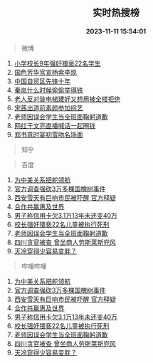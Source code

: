 <div align="center"><h2>实时热搜榜</h2><h4>2023-11-11 15:54:01</h4></div>

> 微博  

1. [小学校长9年强奸猥亵22名学生](https://s.weibo.com/weibo?q=%23%E5%B0%8F%E5%AD%A6%E6%A0%A1%E9%95%BF9%E5%B9%B4%E5%BC%BA%E5%A5%B8%E7%8C%A5%E4%BA%B522%E5%90%8D%E5%AD%A6%E7%94%9F%23&t=31&band_rank=1&Refer=top)<br />
2. [国色芳华官宣杨紫李现](https://s.weibo.com/weibo?q=%23%E5%9B%BD%E8%89%B2%E8%8A%B3%E5%8D%8E%E5%AE%98%E5%AE%A3%E6%9D%A8%E7%B4%AB%E6%9D%8E%E7%8E%B0%23&t=31&band_rank=2&Refer=top)<br />
3. [中国自贸区先锋十年](https://s.weibo.com/weibo?q=%23%E4%B8%AD%E5%9B%BD%E8%87%AA%E8%B4%B8%E5%8C%BA%E5%85%88%E9%94%8B%E5%8D%81%E5%B9%B4%23&t=31&band_rank=3&Refer=top)<br />
4. [秦岚什么时候偷偷举得铁](https://s.weibo.com/weibo?q=%23%E7%A7%A6%E5%B2%9A%E4%BB%80%E4%B9%88%E6%97%B6%E5%80%99%E5%81%B7%E5%81%B7%E4%B8%BE%E5%BE%97%E9%93%81%23&t=31&band_rank=4&Refer=top)<br />
5. [老人反对装电梯建好又想用被全楼拒绝](https://s.weibo.com/weibo?q=%23%E8%80%81%E4%BA%BA%E5%8F%8D%E5%AF%B9%E8%A3%85%E7%94%B5%E6%A2%AF%E5%BB%BA%E5%A5%BD%E5%8F%88%E6%83%B3%E7%94%A8%E8%A2%AB%E5%85%A8%E6%A5%BC%E6%8B%92%E7%BB%9D%23&t=31&band_rank=5&Refer=top)<br />
6. [宋茜出道前素颜参加综艺](https://s.weibo.com/weibo?q=%23%E5%AE%8B%E8%8C%9C%E5%87%BA%E9%81%93%E5%89%8D%E7%B4%A0%E9%A2%9C%E5%8F%82%E5%8A%A0%E7%BB%BC%E8%89%BA%23&t=31&band_rank=6&Refer=top)<br />
7. [老师因误会学生当全班面鞠躬道歉](https://s.weibo.com/weibo?q=%23%E8%80%81%E5%B8%88%E5%9B%A0%E8%AF%AF%E4%BC%9A%E5%AD%A6%E7%94%9F%E5%BD%93%E5%85%A8%E7%8F%AD%E9%9D%A2%E9%9E%A0%E8%BA%AC%E9%81%93%E6%AD%89%23&t=31&band_rank=7&Refer=top)<br />
8. [网红于文亮直播喊话一起圈钱](https://s.weibo.com/weibo?q=%23%E7%BD%91%E7%BA%A2%E4%BA%8E%E6%96%87%E4%BA%AE%E7%9B%B4%E6%92%AD%E5%96%8A%E8%AF%9D%E4%B8%80%E8%B5%B7%E5%9C%88%E9%92%B1%23&t=31&band_rank=8&Refer=top)<br />
9. [郑书意时宴初雪吻名场面](https://s.weibo.com/weibo?q=%23%E9%83%91%E4%B9%A6%E6%84%8F%E6%97%B6%E5%AE%B4%E5%88%9D%E9%9B%AA%E5%90%BB%E5%90%8D%E5%9C%BA%E9%9D%A2%23&t=31&band_rank=9&Refer=top)<br />

> 知乎  


> 百度  

1. [为中美关系把舵领航](https://www.baidu.com/s?wd=%E4%B8%BA%E4%B8%AD%E7%BE%8E%E5%85%B3%E7%B3%BB%E6%8A%8A%E8%88%B5%E9%A2%86%E8%88%AA&sa=fyb_news&rsv_dl=fyb_news)<br />
2. [官方调查强砍3万多棵国槐树事件](https://www.baidu.com/s?wd=%E5%AE%98%E6%96%B9%E8%B0%83%E6%9F%A5%E5%BC%BA%E7%A0%8D3%E4%B8%87%E5%A4%9A%E6%A3%B5%E5%9B%BD%E6%A7%90%E6%A0%91%E4%BA%8B%E4%BB%B6&sa=fyb_news&rsv_dl=fyb_news)<br />
3. [西安雪天有巨响市民被吓醒 官方释疑](https://www.baidu.com/s?wd=%E8%A5%BF%E5%AE%89%E9%9B%AA%E5%A4%A9%E6%9C%89%E5%B7%A8%E5%93%8D%E5%B8%82%E6%B0%91%E8%A2%AB%E5%90%93%E9%86%92+%E5%AE%98%E6%96%B9%E9%87%8A%E7%96%91&sa=fyb_news&rsv_dl=fyb_news)<br />
4. [合作共赢惠及世界](https://www.baidu.com/s?wd=%E5%90%88%E4%BD%9C%E5%85%B1%E8%B5%A2%E6%83%A0%E5%8F%8A%E4%B8%96%E7%95%8C&sa=fyb_news&rsv_dl=fyb_news)<br />
5. [男子称信用卡欠3.1万13年未还变40万](https://www.baidu.com/s?wd=%E7%94%B7%E5%AD%90%E7%A7%B0%E4%BF%A1%E7%94%A8%E5%8D%A1%E6%AC%A03.1%E4%B8%8713%E5%B9%B4%E6%9C%AA%E8%BF%98%E5%8F%9840%E4%B8%87&sa=fyb_news&rsv_dl=fyb_news)<br />
6. [校长强奸猥亵22名儿童被执行死刑](https://www.baidu.com/s?wd=%E6%A0%A1%E9%95%BF%E5%BC%BA%E5%A5%B8%E7%8C%A5%E4%BA%B522%E5%90%8D%E5%84%BF%E7%AB%A5%E8%A2%AB%E6%89%A7%E8%A1%8C%E6%AD%BB%E5%88%91&sa=fyb_news&rsv_dl=fyb_news)<br />
7. [老师因误会学生当全班面鞠躬道歉](https://www.baidu.com/s?wd=%E8%80%81%E5%B8%88%E5%9B%A0%E8%AF%AF%E4%BC%9A%E5%AD%A6%E7%94%9F%E5%BD%93%E5%85%A8%E7%8F%AD%E9%9D%A2%E9%9E%A0%E8%BA%AC%E9%81%93%E6%AD%89&sa=fyb_news&rsv_dl=fyb_news)<br />
8. [四川贪官被查 曾坐商人劳斯莱斯兜风](https://www.baidu.com/s?wd=%E5%9B%9B%E5%B7%9D%E8%B4%AA%E5%AE%98%E8%A2%AB%E6%9F%A5+%E6%9B%BE%E5%9D%90%E5%95%86%E4%BA%BA%E5%8A%B3%E6%96%AF%E8%8E%B1%E6%96%AF%E5%85%9C%E9%A3%8E&sa=fyb_news&rsv_dl=fyb_news)<br />
9. [天冷穿得少容易变胖？](https://www.baidu.com/s?wd=%E5%A4%A9%E5%86%B7%E7%A9%BF%E5%BE%97%E5%B0%91%E5%AE%B9%E6%98%93%E5%8F%98%E8%83%96%EF%BC%9F&sa=fyb_news&rsv_dl=fyb_news)<br />

> 哔哩哔哩  

1. [为中美关系把舵领航](https://www.baidu.com/s?wd=%E4%B8%BA%E4%B8%AD%E7%BE%8E%E5%85%B3%E7%B3%BB%E6%8A%8A%E8%88%B5%E9%A2%86%E8%88%AA&sa=fyb_news&rsv_dl=fyb_news)<br />
2. [官方调查强砍3万多棵国槐树事件](https://www.baidu.com/s?wd=%E5%AE%98%E6%96%B9%E8%B0%83%E6%9F%A5%E5%BC%BA%E7%A0%8D3%E4%B8%87%E5%A4%9A%E6%A3%B5%E5%9B%BD%E6%A7%90%E6%A0%91%E4%BA%8B%E4%BB%B6&sa=fyb_news&rsv_dl=fyb_news)<br />
3. [西安雪天有巨响市民被吓醒 官方释疑](https://www.baidu.com/s?wd=%E8%A5%BF%E5%AE%89%E9%9B%AA%E5%A4%A9%E6%9C%89%E5%B7%A8%E5%93%8D%E5%B8%82%E6%B0%91%E8%A2%AB%E5%90%93%E9%86%92+%E5%AE%98%E6%96%B9%E9%87%8A%E7%96%91&sa=fyb_news&rsv_dl=fyb_news)<br />
4. [合作共赢惠及世界](https://www.baidu.com/s?wd=%E5%90%88%E4%BD%9C%E5%85%B1%E8%B5%A2%E6%83%A0%E5%8F%8A%E4%B8%96%E7%95%8C&sa=fyb_news&rsv_dl=fyb_news)<br />
5. [男子称信用卡欠3.1万13年未还变40万](https://www.baidu.com/s?wd=%E7%94%B7%E5%AD%90%E7%A7%B0%E4%BF%A1%E7%94%A8%E5%8D%A1%E6%AC%A03.1%E4%B8%8713%E5%B9%B4%E6%9C%AA%E8%BF%98%E5%8F%9840%E4%B8%87&sa=fyb_news&rsv_dl=fyb_news)<br />
6. [校长强奸猥亵22名儿童被执行死刑](https://www.baidu.com/s?wd=%E6%A0%A1%E9%95%BF%E5%BC%BA%E5%A5%B8%E7%8C%A5%E4%BA%B522%E5%90%8D%E5%84%BF%E7%AB%A5%E8%A2%AB%E6%89%A7%E8%A1%8C%E6%AD%BB%E5%88%91&sa=fyb_news&rsv_dl=fyb_news)<br />
7. [老师因误会学生当全班面鞠躬道歉](https://www.baidu.com/s?wd=%E8%80%81%E5%B8%88%E5%9B%A0%E8%AF%AF%E4%BC%9A%E5%AD%A6%E7%94%9F%E5%BD%93%E5%85%A8%E7%8F%AD%E9%9D%A2%E9%9E%A0%E8%BA%AC%E9%81%93%E6%AD%89&sa=fyb_news&rsv_dl=fyb_news)<br />
8. [四川贪官被查 曾坐商人劳斯莱斯兜风](https://www.baidu.com/s?wd=%E5%9B%9B%E5%B7%9D%E8%B4%AA%E5%AE%98%E8%A2%AB%E6%9F%A5+%E6%9B%BE%E5%9D%90%E5%95%86%E4%BA%BA%E5%8A%B3%E6%96%AF%E8%8E%B1%E6%96%AF%E5%85%9C%E9%A3%8E&sa=fyb_news&rsv_dl=fyb_news)<br />
9. [天冷穿得少容易变胖？](https://www.baidu.com/s?wd=%E5%A4%A9%E5%86%B7%E7%A9%BF%E5%BE%97%E5%B0%91%E5%AE%B9%E6%98%93%E5%8F%98%E8%83%96%EF%BC%9F&sa=fyb_news&rsv_dl=fyb_news)<br />
